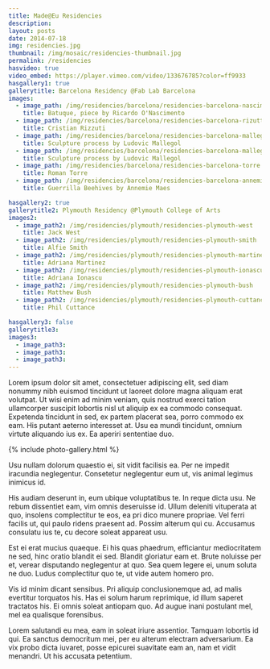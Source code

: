 ```yaml
---
title: Made@Eu Residencies
description: 
layout: posts
date: 2014-07-18
img: residencies.jpg
thumbnail: /img/mosaic/residencies-thumbnail.jpg
permalink: /residencies
hasvideo: true
video_embed: https://player.vimeo.com/video/133676785?color=ff9933
hasgallery1: true   
gallerytitle: Barcelona Residency @Fab Lab Barcelona
images:
  - image_path: /img/residencies/barcelona/residencies-barcelona-nascimento
    title: Batuque, piece by Ricardo O'Nascimento
  - image_path: /img/residencies/barcelona/residencies-barcelona-rizutti-2
    title: Cristian Rizzuti
  - image_path: /img/residencies/barcelona/residencies-barcelona-mallegol
    title: Sculpture process by Ludovic Mallegol
  - image_path: /img/residencies/barcelona/residencies-barcelona-mallegol-2
    title: Sculpture process by Ludovic Mallegol
  - image_path: /img/residencies/barcelona/residencies-barcelona-torre
    title: Roman Torre 
  - image_path: /img/residencies/barcelona/residencies-barcelona-annemie
    title: Guerrilla Beehives by Annemie Maes 

hasgallery2: true        
gallerytitle2: Plymouth Residency @Plymouth College of Arts   
images2:
  - image_path2: /img/residencies/plymouth/residencies-plymouth-west
    title: Jack West 
  - image_path2: /img/residencies/plymouth/residencies-plymouth-smith
    title: Alfie Smith
  - image_path2: /img/residencies/plymouth/residencies-plymouth-martinez
    title: Adriana Martinez
  - image_path2: /img/residencies/plymouth/residencies-plymouth-ionascu
    title: Adriana Ionascu
  - image_path2: /img/residencies/plymouth/residencies-plymouth-bush
    title: Matthew Bush
  - image_path2: /img/residencies/plymouth/residencies-plymouth-cuttance
    title: Phil Cuttance  

hasgallery3: false    
gallerytitle3:  
images3:
  - image_path3: 
  - image_path3: 
  - image_path3:    
---
```




Lorem ipsum dolor sit amet, consectetuer adipiscing elit, sed diam nonummy nibh euismod tincidunt ut laoreet dolore magna aliquam erat volutpat. Ut wisi enim ad minim veniam, quis nostrud exerci tation ullamcorper suscipit lobortis nisl ut aliquip ex ea commodo consequat. Expetenda tincidunt in sed, ex partem placerat sea, porro commodo ex eam. His putant aeterno interesset at. Usu ea mundi tincidunt, omnium virtute aliquando ius ex. Ea aperiri sententiae duo. 

{% include photo-gallery.html %}

Usu nullam dolorum quaestio ei, sit vidit facilisis ea. Per ne impedit iracundia neglegentur. Consetetur neglegentur eum ut, vis animal legimus inimicus id.

His audiam deserunt in, eum ubique voluptatibus te. In reque dicta usu. Ne rebum dissentiet eam, vim omnis deseruisse id. Ullum deleniti vituperata at quo, insolens complectitur te eos, ea pri dico munere propriae. Vel ferri facilis ut, qui paulo ridens praesent ad. Possim alterum qui cu. Accusamus consulatu ius te, cu decore soleat appareat usu.

Est ei erat mucius quaeque. Ei his quas phaedrum, efficiantur mediocritatem ne sed, hinc oratio blandit ei sed. Blandit gloriatur eam et. Brute noluisse per et, verear disputando neglegentur at quo. Sea quem legere ei, unum soluta ne duo. Ludus complectitur quo te, ut vide autem homero pro.

Vis id minim dicant sensibus. Pri aliquip conclusionemque ad, ad malis evertitur torquatos his. Has ei solum harum reprimique, id illum saperet tractatos his. Ei omnis soleat antiopam quo. Ad augue inani postulant mel, mel ea qualisque forensibus.

Lorem salutandi eu mea, eam in soleat iriure assentior. Tamquam lobortis id qui. Ea sanctus democritum mei, per eu alterum electram adversarium. Ea vix probo dicta iuvaret, posse epicurei suavitate eam an, nam et vidit menandri. Ut his accusata petentium.  




